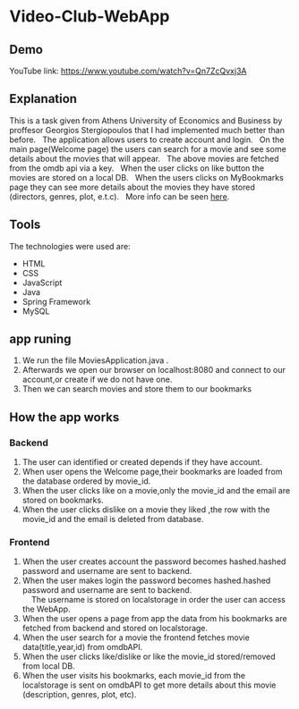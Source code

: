 # Video-Club-WebApp

## Demo

YouTube link: https://www.youtube.com/watch?v=Qn7ZcQvxj3A


## Explanation

This is a task given from Athens University of Economics and Business by proffesor Georgios Stergiopoulos that I had implemented much better than before. &nbsp;
The application allows users to create account and login. &nbsp;
On the main page(Welcome page) the users can search for a movie and see some details about the movies that will appear. &nbsp;
The above movies are fetched from the omdb api via a key. &nbsp;
When the user clicks on like button the movies are stored on a local DB. &nbsp;
When the users clicks on MyBookmarks page they can see more details about the movies they have stored (directors, genres, plot, e.t.c). &nbsp;
More info can be seen [here](https://github.com/ManosMorf97/VideoClub_WebApp/blob/main/Web%20Programming%20-%20Assignment%202%20-%202020.pdf).

## Tools

The technologies were used are: &nbsp;
* HTML
* CSS
* JavaScript
* Java
* Spring Framework
* MySQL

## app runing

1) We run the file MoviesApplication.java .&nbsp;
2) Afterwards we open our browser on localhost:8080 and connect to our account,or create if we do not have one.&nbsp;
3) Then we can search movies and store them to our bookmarks

## How the app works
### Backend
1) The user can identified or created depends if they have account.
2) When user opens the Welcome page,their bookmarks are loaded from the database ordered by movie_id.
3) When the user clicks like on a movie,only the movie_id and the email are stored on bookmarks.
4) When the user clicks dislike on a movie they liked ,the row with the movie_id and the email is deleted from database.
### Frontend
1) When the user creates account the password becomes hashed.hashed password and username are sent to backend.
2) When the user makes login the password becomes hashed.hashed password and username are sent to backend.&nbsp;
<br> &nbsp; &nbsp; The username is stored on localstorage in order the user can access the WebApp.
3) When the user opens a page from app the data from his bookmarks are fetched from backend and stored on localstorage.
4) When the user search for a movie the frontend fetches movie data(title,year,id) from omdbAPI.
5) When the user clicks like/dislike or like the movie_id stored/removed from local DB.
6) When the user visits his bookmarks, each movie_id from the localstorage is sent on omdbAPI to get more details about this movie (description, genres, plot, etc).
   


